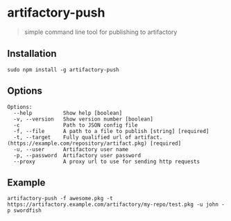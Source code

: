 # artifactory-push

> simple command line tool for publishing to artifactory

## Installation
```
sudo npm install -g artifactory-push
```

## Options
```
Options:
  --help          Show help [boolean]
  -v, --version   Show version number [boolean]
  -c              Path to JSON config file
  -f, --file      A path to a file to publish [string] [required]
  -t, --target    Fully qualified url of artifact. (https://example.com/repository/artifact.pkg) [required]
  -u, --user      Artifactory user name
  -p, --password  Artifactory user password
  --proxy         A proxy url to use for sending http requests
```

## Example
```
artifactory-push -f awesome.pkg -t https://artifactory.example.com/artifactory/my-repo/test.pkg -u john -p swordfish
```
